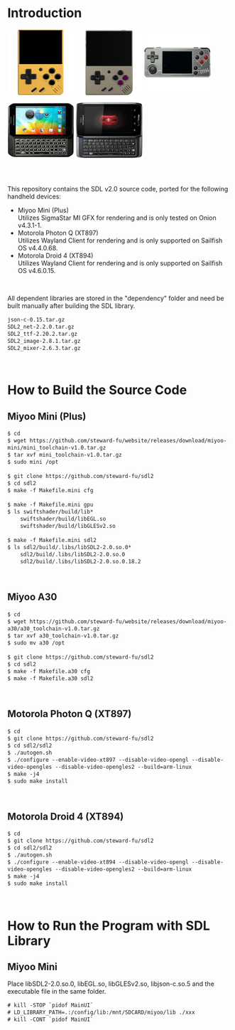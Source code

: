 # Introduction
![image](images/miyoo-mini.jpg) ![image](images/miyoo-mini-plus.jpg) ![image](images/miyoo-a30.jpg) ![image](images/xt897.jpg) ![image](images/xt894.jpg)

&nbsp;

This repository contains the SDL v2.0 source code, ported for the following handheld devices:  
- Miyoo Mini (Plus)  
  Utilizes SigmaStar MI GFX for rendering and is only tested on Onion v4.3.1-1.
- Motorola Photon Q (XT897)  
  Utilizes Wayland Client for rendering and is only supported on Sailfish OS v4.4.0.68.
- Motorola Droid 4 (XT894)  
  Utilizes Wayland Client for rendering and is only supported on Sailfish OS v4.6.0.15.

&nbsp;

All dependent libraries are stored in the "dependency" folder and need be built manually after building the SDL library.
```
json-c-0.15.tar.gz
SDL2_net-2.2.0.tar.gz
SDL2_ttf-2.20.2.tar.gz
SDL2_image-2.8.1.tar.gz
SDL2_mixer-2.6.3.tar.gz
```

&nbsp;

# How to Build the Source Code
## Miyoo Mini (Plus)
```
$ cd
$ wget https://github.com/steward-fu/website/releases/download/miyoo-mini/mini_toolchain-v1.0.tar.gz
$ tar xvf mini_toolchain-v1.0.tar.gz
$ sudo mini /opt

$ git clone https://github.com/steward-fu/sdl2
$ cd sdl2
$ make -f Makefile.mini cfg

$ make -f Makefile.mini gpu
$ ls swiftshader/build/lib*
    swiftshader/build/libEGL.so
    swiftshader/build/libGLESv2.so

$ make -f Makefile.mini sdl2
$ ls sdl2/build/.libs/libSDL2-2.0.so.0*
    sdl2/build/.libs/libSDL2-2.0.so.0
    sdl2/build/.libs/libSDL2-2.0.so.0.18.2
```

&nbsp;

## Miyoo A30
```
$ cd
$ wget https://github.com/steward-fu/website/releases/download/miyoo-a30/a30_toolchain-v1.0.tar.gz
$ tar xvf a30_toolchain-v1.0.tar.gz
$ sudo mv a30 /opt

$ git clone https://github.com/steward-fu/sdl2
$ cd sdl2
$ make -f Makefile.a30 cfg
$ make -f Makefile.a30 sdl2
```

&nbsp;

## Motorola Photon Q (XT897)
```
$ cd
$ git clone https://github.com/steward-fu/sdl2
$ cd sdl2/sdl2
$ ./autogen.sh
$ ./configure --enable-video-xt897 --disable-video-opengl --disable-video-opengles --disable-video-opengles2 --build=arm-linux
$ make -j4
$ sudo make install
```

&nbsp;

## Motorola Droid 4 (XT894)
```
$ cd
$ git clone https://github.com/steward-fu/sdl2
$ cd sdl2/sdl2
$ ./autogen.sh
$ ./configure --enable-video-xt894 --disable-video-opengl --disable-video-opengles --disable-video-opengles2 --build=arm-linux
$ make -j4
$ sudo make install
```

&nbsp;

# How to Run the Program with SDL Library
## Miyoo Mini
Place libSDL2-2.0.so.0, libEGL.so, libGLESv2.so, libjson-c.so.5 and the executable file in the same folder.
```
# kill -STOP `pidof MainUI`
# LD_LIBRARY_PATH=.:/config/lib:/mnt/SDCARD/miyoo/lib ./xxx
# kill -CONT `pidof MainUI`
```
